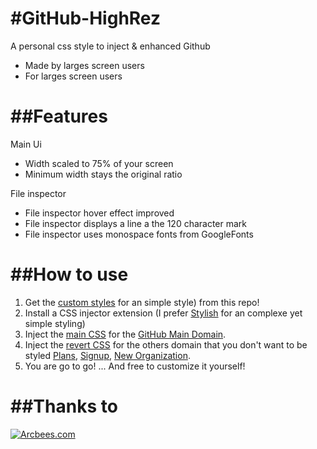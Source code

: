 #GitHub-HighRez
==============

A personal css style to inject &amp; enhanced Github

* Made by larges screen users 
* For larges screen users 


##Features
==============
Main Ui
* Width scaled to 75% of your screen
* Minimum width stays the original ratio

File inspector
* File inspector hover effect improved
* File inspector displays a line a the 120 character mark
* File inspector uses monospace fonts from GoogleFonts

##How to use
==============

1. Get the [custom styles](https://github.com/albre/github-highrez/tree/master/src/css) for an simple style) from this repo!
2. Install a CSS injector extension (I prefer [Stylish](https://chrome.google.com/webstore/detail/stylish/fjnbnpbmkenffdnngjfgmeleoegfcffe?utm_source=chrome-ntp-icon) for an complexe yet simple styling)
3. Inject the [main CSS](https://raw.github.com/albre/github-highrez/master/src/css/github.css) for the [GitHub Main Domain](https://github.com/).
4. Inject the [revert CSS](https://raw.github.com/albre/github-highrez/master/src/css/githubRevert.css) for the others domain that you don't want to be styled [Plans](https://github.com/plans), [Signup](https://github.com/signup), [New Organization](https://github.com/account/organizations/new).
4. You are go to go! ... And free to customize it yourself!

##Thanks to
==============

[![Arcbees.com](http://arcbees-ads.appspot.com/ad.png)](http://arcbees.com)
